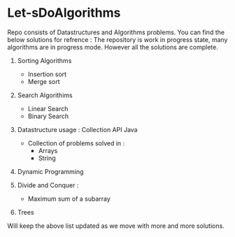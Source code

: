 # Let-sDoAlgorithms

Repo consists of Datastructures and Algorithms problems. You can find the below solutions for refrence :
The repository is work in progress state, many algorithms are in progress mode. However all the solutions are complete.

1. Sorting Algorithms 
   - Insertion sort 
   - Merge sort
2. Search Algorithims
   - Linear Search
   - Binary Search
3. Datastructure usage : Collection API Java
   * Collection of problems solved in :
      - Arrays
      - String 
5. Dynamic Programming 
6. Divide and Conquer : 
      - Maximum sum of a subarray

6. Trees


Will keep the above list updated as we move with more and more solutions. 
